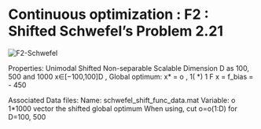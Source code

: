 # Continuous optimization : F2 : Shifted Schwefel’s Problem 2.21


![F2-Schwefel](F2-Schwefel.png)

Properties:
Unimodal
Shifted
Non-separable
Scalable
Dimension D as 100, 500 and 1000
x∈[−100,100]D , Global optimum: x* = o , 1( *) 1 F x = f_bias = - 450

Associated Data files:
Name: schwefel_shift_func_data.mat
Variable: o 1*1000 vector the shifted global optimum
When using, cut o=o(1:D) for D=100, 500
